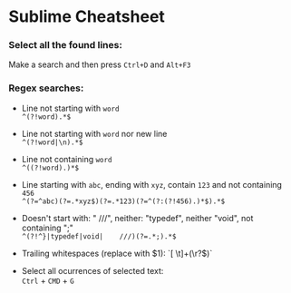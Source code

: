 # Sublime Cheatsheet

### Select all the found lines:
Make a search and then press `Ctrl+D` and `Alt+F3`

### Regex searches:

* Line not starting with `word`  
    `^(?!word).*$`

* Line not starting with `word` nor new line  
    `^(?!word|\n).*$`

* Line not containing `word`  
    `^((?!word).)*$`

* Line starting with `abc`, ending with `xyz`, contain `123` and not containing `456`  
    `^(?=^abc)(?=.*xyz$)(?=.*123)(?=^(?:(?!456).)*$).*$`

* Doesn't start with: "    ///", neither: "typedef", neither "void", not containing ";"  
    `^(?!^}|typedef|void|    ///)(?=.*;).*$`

* Trailing whitespaces (replace with $1):  
    `[ \t]+(\r?$)`

* Select all ocurrences of selected text:  
    `Ctrl` + `CMD` + `G`
